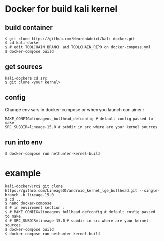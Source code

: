 # Docker for build kali kernel

## build container

```
$ git clone https://github.com/NeuronAddict/kali-docker.git
$ cd kali-docker
$ # edit TOOLCHAIN_BRANCH and TOOLCHAIN_REPO on docker-compose.yml
$ docker-compose build
```

## get sources

```
kali-docker$ cd src
$ git clone <your kernel>
```

## config

Change env vars in docker-compose or when you launch container :

```
MAKE_CONFIG=lineageos_bullhead_defconfig # default config passed to make
SRC_SUBDIR=lineage-15.0 # subdir in src where are your kernel sources
```

## run into env

```
$ docker-compose run nethunter-kernel-build
```

# example

```
kali-docker/src$ git clone https://github.com/LineageOS/android_kernel_lge_bullhead.git --single-branch -b lineage-15.0
$ cd ..
$ nano docker-compose
$ # in enviroment section : 
$ # MAKE_CONFIG=lineageos_bullhead_defconfig # default config passed to make
$ # SRC_SUBDIR=lineage-15.0 # subdir in src where are your kernel sources
$ docker-compose build
$ docker-compose run nethunter-kernel-build
```